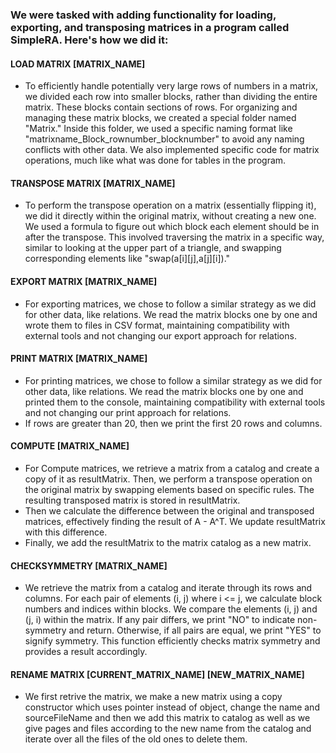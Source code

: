 ### **We were tasked with adding functionality for loading, exporting, and transposing matrices in a program called SimpleRA. Here's how we did it:**

#### **LOAD MATRIX [MATRIX_NAME]**

- To efficiently handle potentially very large rows of numbers in a matrix, we divided each row into smaller blocks, rather than dividing the entire matrix. These blocks contain sections of rows. For organizing and managing these matrix blocks, we created a special folder named "Matrix." Inside this folder, we used a specific naming format like "matrixname_Block_rownumber_blocknumber" to avoid any naming conflicts with other data. We also implemented specific code for matrix operations, much like what was done for tables in the program.

#### **TRANSPOSE MATRIX [MATRIX_NAME]**

- To perform the transpose operation on a matrix (essentially flipping it), we did it directly within the original matrix, without creating a new one. We used a formula to figure out which block each element should be in after the transpose. This involved traversing the matrix in a specific way, similar to looking at the upper part of a triangle, and swapping corresponding elements like "swap(a[i][j],a[j][i])."

#### **EXPORT MATRIX [MATRIX_NAME]**

- For exporting matrices, we chose to follow a similar strategy as we did for other data, like relations. We read the matrix blocks one by one and wrote them to files in CSV format, maintaining compatibility with external tools and not changing our export approach for relations.

#### **PRINT MATRIX [MATRIX_NAME]**

- For printing matrices, we chose to follow a similar strategy as we did for other data, like relations. We read the matrix blocks one by one and printed them to the console, maintaining compatibility with external tools and not changing our print approach for relations.
- If rows are greater than 20, then we print the first 20 rows and columns.

#### **COMPUTE [MATRIX_NAME]**

- For Compute matrices, we retrieve a matrix from a catalog and create a copy of it as resultMatrix. Then, we perform a transpose operation on the original matrix by swapping elements based on specific rules. The resulting transposed matrix is stored in resultMatrix.
- Then we calculate the difference between the original and transposed matrices, effectively finding the result of A - A^T. We update resultMatrix with this difference.
- Finally, we add the resultMatrix to the matrix catalog as a new matrix.

#### **CHECKSYMMETRY [MATRIX_NAME]**

- We retrieve the matrix from a catalog and iterate through its rows and columns. For each pair of elements (i, j) where i <= j, we calculate block numbers and indices within blocks. We compare the elements (i, j) and (j, i) within the matrix. If any pair differs, we print "NO" to indicate non-symmetry and return. Otherwise, if all pairs are equal, we print "YES" to signify symmetry. This function efficiently checks matrix symmetry and provides a result accordingly.

#### **RENAME MATRIX [CURRENT_MATRIX_NAME] [NEW_MATRIX_NAME]**

- We first retrive the matrix, we make a new matrix using a copy constructor which uses pointer instead of object, change the name and sourceFileName and then we add this matrix to catalog as well as we give pages and files according to the new name from the catalog and iterate over all the files of the old ones to delete them.
